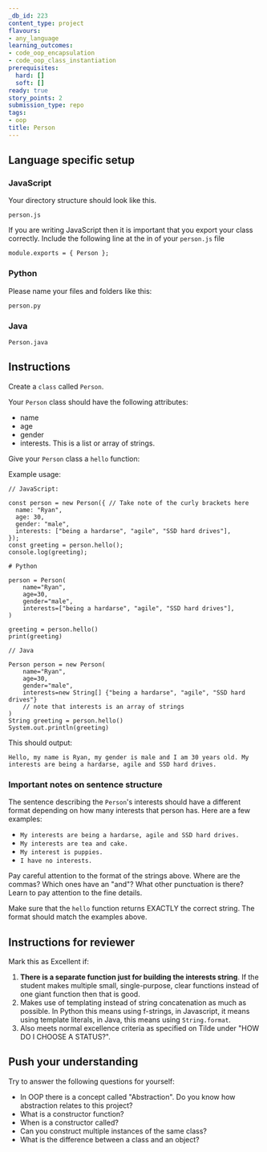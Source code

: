 ```yaml
---
_db_id: 223
content_type: project
flavours:
- any_language
learning_outcomes:
- code_oop_encapsulation
- code_oop_class_instantiation
prerequisites:
  hard: []
  soft: []
ready: true
story_points: 2
submission_type: repo
tags:
- oop
title: Person
---
```


## Language specific setup

### JavaScript

Your directory structure should look like this.

```
person.js
```

If you are writing JavaScript then it is important that you export your class correctly. Include the following line at the in of your `person.js` file

```
module.exports = { Person };
```

### Python

Please name your files and folders like this:

```
person.py
```

### Java

```
Person.java
```

## Instructions

Create a `class` called `Person`.

Your `Person` class should have the following attributes:

- name
- age
- gender
- interests. This is a list or array of strings.

Give your `Person` class a `hello` function:

Example usage:

```
// JavaScript:

const person = new Person({ // Take note of the curly brackets here
  name: "Ryan",
  age: 30,
  gender: "male",
  interests: ["being a hardarse", "agile", "SSD hard drives"],
});
const greeting = person.hello();
console.log(greeting);
```

```
# Python

person = Person(
    name="Ryan",
    age=30,
    gender="male",
    interests=["being a hardarse", "agile", "SSD hard drives"],
)

greeting = person.hello()
print(greeting)
```

```
// Java

Person person = new Person(
    name="Ryan", 
    age=30, 
    gender="male",
    interests=new String[] {"being a hardarse", "agile", "SSD hard drives"}
    // note that interests is an array of strings
)
String greeting = person.hello()
System.out.println(greeting)
```

This should output:

```
Hello, my name is Ryan, my gender is male and I am 30 years old. My interests are being a hardarse, agile and SSD hard drives.
```

### Important notes on sentence structure

The sentence describing the `Person`'s interests should have a different format depending on how many interests that person has.  Here are a few examples:

- `My interests are being a hardarse, agile and SSD hard drives.`
- `My interests are tea and cake.`
- `My interest is puppies.`
- `I have no interests.`

Pay careful attention to the format of the strings above. Where are the commas? Which ones have an "and"? What other punctuation is there? Learn to pay attention to the fine details.

Make sure that the `hello` function returns EXACTLY the correct string. The format should match the examples above.

## Instructions for reviewer

Mark this as Excellent if:

1. **There is a separate function just for building the interests string**. If the student makes multiple small, single-purpose, clear functions instead of one giant function then that is good.
2. Makes use of templating instead of string concatenation as much as possible. In Python this means using f-strings, in Javascript, it means using template literals, in Java, this means using `String.format`.
3. Also meets normal excellence criteria as specified on Tilde under "HOW DO I CHOOSE A STATUS?".

## Push your understanding

Try to answer the following questions for yourself:

- In OOP there is a concept called "Abstraction". Do you know how abstraction relates to this project? 
- What is a constructor function? 
- When is a constructor called?
- Can you construct multiple instances of the same class? 
- What is the difference between a class and an object?

